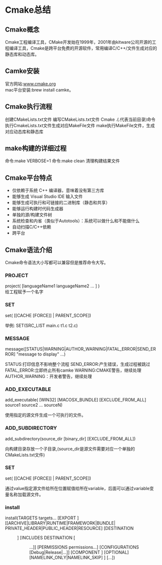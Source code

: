 # Cmake总结

## Cmake概念
Cmake工程编译工具，CMake开发始在1999年，2001年由kitware公司开源的工程编译工具，Cmake是跨平台免费的开源软件，常用编译C/C++/文件生成对应的静态库和动态库。

## Camke安装
官方网站:www.cmake.org </br>
mac平台安装:brew install camke。
## Cmake执行流程
创建CMakeLists.txt文件
编写CMakeLists.txt文件
Cmake .(.代表当前目录)命令执行CmakeLists.txt文件生成对应MakeFile文件
make执行MakeFile文件，生成对应动态库和静态库

## make构建的详细过程
命令:make VERBOSE=1
命令:make clean 清理构建结果文件
## Cmake平台特点
+ 仅依赖于系统 C++ 编译器，意味着没有第三方库
+ 能够生成 Visual Studio IDE 输入文件
+ 能够生成可执行和可链接的二进制库（静态和共享）
+ 能够运行构建时代码生成器
+ 单独的源/构建文件树
+ 系统检查和内省（类似于Autotools）：系统可以做什么和不能做什么
+ 自动扫描C/C++依赖
+ 跨平台


## Cmake语法介绍
Cmake命令语法大小写都可以兼容但是推荐命令大写。

### PROJECT
project(<projectname> [languageName1 languageName2 ... ] )</br>
给工程赋予一个名字


### SET
set(<variable> <value>
      [[CACHE <type> <docstring> [FORCE]] | PARENT_SCOPE])

举例:
SET(SRC_LIST main.c t1.c t2.c)
### MESSAGE
message([STATUS|WARNING|AUTHOR_WARNING|FATAL_ERROR|SEND_ERROR]
          "message to display" ...)

STATUS:打印信息不影响整个流程
SEND_ERROR:产生错误，生成过程被跳过
FATAL_ERROR:立即终止所有camke
WARNING:CMAKE警告，继续处理
AUTHOR_WARNING：开发者警告，继续处理



### ADD_EXECUTABLE
add_executable(<name> [WIN32] [MACOSX_BUNDLE]
                 [EXCLUDE_FROM_ALL]
                 source1 source2 ... sourceN)

使用指定的源文件生成一个可执行的文件。

### ADD_SUBDIRECTORY
add_subdirectory(source_dir [binary_dir] 
                   [EXCLUDE_FROM_ALL])

向构建目录存放一个子目录,(source_dir是源文件需要对应一个单独的CMakeLists.txt文件)

### SET
set(<variable> <value>
      [[CACHE <type> <docstring> [FORCE]] | PARENT_SCOPE])

通过value指定源文件给所在位置赋值给所在variable，后面可以通过variable变量名称加载源文件。

### install

install(TARGETS targets... [EXPORT <export-name>]
          [[ARCHIVE|LIBRARY|RUNTIME|FRAMEWORK|BUNDLE|
            PRIVATE_HEADER|PUBLIC_HEADER|RESOURCE]
           [DESTINATION <dir>]
           [INCLUDES DESTINATION [<dir> ...]]
           [PERMISSIONS permissions...]
           [CONFIGURATIONS [Debug|Release|...]]
           [COMPONENT <component>]
           [OPTIONAL] [NAMELINK_ONLY|NAMELINK_SKIP]
          ] [...])

